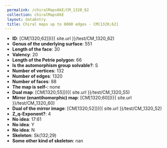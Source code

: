 ```yaml
--- 
 permalink: /chiralMaps6kE/CM_1320_62 
 collection: chiralMaps6kE
 layout: dataEntry
 title: Chiral maps up to 6000 edges - CM[1320;62]
---
```


- **ID**: [CM[1320;62]]({{ site.url }}/test/CM_1320_62)
- **Genus of the underlying surface**: 551
- **Length of the face**: 30
- **Valency**: 20
- **Length of the Petrie polygon**: 66
- **Is the automorphism group solvable?**: S
- **Number of vertices**: 132
- **Number of edges**: 1320
- **Number of faces**: 88
- **The map is self-**: none
- **Dual map**: [CM[1320;55]]({{ site.url }}/test/CM_1320_55)
- **Mirror (enantihomorphic) map**: [CM[1320;60]]({{ site.url }}/test/CM_1320_60)
- **Dual of the mirror image**: [CM[1320;52]]({{ site.url }}/test/CM_1320_52)
- **Z_q-Exponent?**: 4
- **No idea**:  17:61
- **No idea**: Y
- **No idea**: N
- **Skeleton**: Sk(132;29)
- **Some other kind of skeleton**: nan
